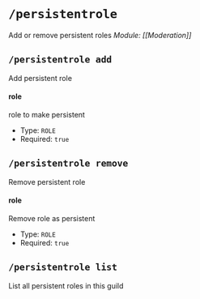 # `/persistentrole`
Add or remove persistent roles
*Module: [[Moderation]]*
## `/persistentrole add`
Add persistent role
#### role
role to make persistent
- Type: `ROLE`
- Required: `true`
## `/persistentrole remove`
Remove persistent role
#### role
Remove role as persistent
- Type: `ROLE`
- Required: `true`
## `/persistentrole list`
List all persistent roles in this guild
